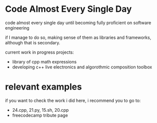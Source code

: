 # Code Almost Every Single Day

code almost every single day until becoming fully proficient on software engineering

if I manage to do so, making sense of them as libraries and frameworks, although that is secondary.

current work in progress projects:

- library of cpp math expressions
- developing c++ live electronics and algorothmic composition toolbox

# relevant examples

if you want to check the work i did here, i recommend you to go to:

- 24.cpp, 21.py, 15.sh, 20.cpp
- freecodecamp tribute page
